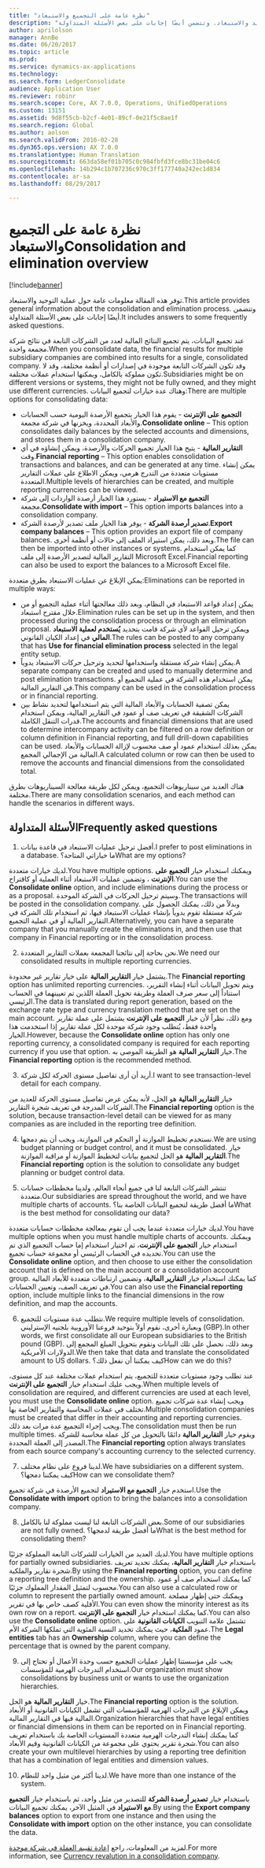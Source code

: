 ```yaml
---
title: "نظرة عامة على التجميع والاستبعاد"
description: "توفر هذه المقالة معلومات عامة حول عملية التوحيد والاستبعاد. وتتضمن أيضًا إجابات على بعض الأسئلة المتداولة."
author: aprilolson
manager: AnnBe
ms.date: 06/20/2017
ms.topic: article
ms.prod: 
ms.service: dynamics-ax-applications
ms.technology: 
ms.search.form: LedgerConsolidate
audience: Application User
ms.reviewer: robinr
ms.search.scope: Core, AX 7.0.0, Operations, UnifiedOperations
ms.custom: 13151
ms.assetid: 9d8f55cb-b2cf-4e01-89cf-0e21f5c8ae1f
ms.search.region: Global
ms.author: aolson
ms.search.validFrom: 2016-02-28
ms.dyn365.ops.version: AX 7.0.0
ms.translationtype: Human Translation
ms.sourcegitcommit: 663da58ef01b705c0c984fbfd3fce8bc31be04c6
ms.openlocfilehash: 14b294c1b707236c970c3ff177740a242ec1d834
ms.contentlocale: ar-sa
ms.lasthandoff: 08/29/2017

---
```


# <a name="consolidation-and-elimination-overview"></a><span data-ttu-id="05800-104">نظرة عامة على التجميع والاستبعاد</span><span class="sxs-lookup"><span data-stu-id="05800-104">Consolidation and elimination overview</span></span>

[!include[banner](../includes/banner.md)]


<span data-ttu-id="05800-105">توفر هذه المقالة معلومات عامة حول عملية التوحيد والاستبعاد.</span><span class="sxs-lookup"><span data-stu-id="05800-105">This article provides general information about the consolidation and elimination process.</span></span> <span data-ttu-id="05800-106">وتتضمن أيضًا إجابات على بعض الأسئلة المتداولة.</span><span class="sxs-lookup"><span data-stu-id="05800-106">It includes answers to some frequently asked questions.</span></span>

<span data-ttu-id="05800-107">عند تجميع البيانات، يتم تجميع النتائج المالية لعدد من الشركات التابعة في نتائج شركة مجمعة واحدة.</span><span class="sxs-lookup"><span data-stu-id="05800-107">When you consolidate data, the financial results for multiple subsidiary companies are combined into results for a single, consolidated company.</span></span> <span data-ttu-id="05800-108">وقد تكون الشركات التابعة موجودة في إصدارات أو أنظمة مختلفة، وقد لا تكون مملوكة بالكامل، ويمكنها استخدام عملات مختلفة.</span><span class="sxs-lookup"><span data-stu-id="05800-108">Subsidiaries might be on different versions or systems, they might not be fully owned, and they might use different currencies.</span></span> <span data-ttu-id="05800-109">وهناك عدة خيارات لتجميع البيانات:</span><span class="sxs-lookup"><span data-stu-id="05800-109">There are multiple options for consolidating data:</span></span>

-   <span data-ttu-id="05800-110">**التجميع على الإنترنت** - يقوم هذا الخيار بتجميع الأرصدة اليومية حسب الحسابات والأبعاد المحددة، ويخزنها في شركة مجمعة.</span><span class="sxs-lookup"><span data-stu-id="05800-110">**Consolidate online** – This option consolidates daily balances by the selected accounts and dimensions, and stores them in a consolidation company.</span></span>
-   <span data-ttu-id="05800-111">**التقارير المالية** - يتيح هذا الخيار تجميع الحركات والأرصدة، ويمكن إنشاؤه في أي وقت.</span><span class="sxs-lookup"><span data-stu-id="05800-111">**Financial reporting** – This option enables consolidation of transactions and balances, and can be generated at any time.</span></span> <span data-ttu-id="05800-112">يمكن إنشاء مستويات متعددة من التدرج هرمي، ويمكن الاطلاع على عملات التقارير المتعددة.</span><span class="sxs-lookup"><span data-stu-id="05800-112">Multiple levels of hierarchies can be created, and multiple reporting currencies can be viewed.</span></span>
-   <span data-ttu-id="05800-113">**التجميع مع الاستيراد** - يستورد هذا الخيار أرصدة الواردات إلى شركة مجمعة.</span><span class="sxs-lookup"><span data-stu-id="05800-113">**Consolidate with import** – This option imports balances into a consolidation company.</span></span>
-   <span data-ttu-id="05800-114">**تصدير أرصدة الشركة** - يوفر هذا الخيار ملف تصدير لأرصدة الشركة.</span><span class="sxs-lookup"><span data-stu-id="05800-114">**Export company balances** – This option provides an export file of company balances.</span></span> <span data-ttu-id="05800-115">وبعد ذلك، يمكن استيراد الملف إلى حالات أو أنظمة أخرى.</span><span class="sxs-lookup"><span data-stu-id="05800-115">The file can then be imported into other instances or systems.</span></span> <span data-ttu-id="05800-116">كما يمكن استخدام التقارير المالية لتصدير الأرصدة إلى ملف Microsoft Excel.</span><span class="sxs-lookup"><span data-stu-id="05800-116">Financial reporting can also be used to export the balances to a Microsoft Excel file.</span></span>

<span data-ttu-id="05800-117">يمكن الإبلاغ عن عمليات الاستبعاد بطرق متعددة:</span><span class="sxs-lookup"><span data-stu-id="05800-117">Eliminations can be reported in multiple ways:</span></span>

-   <span data-ttu-id="05800-118">يمكن إعداد قواعد الاستبعاد في النظام، وبعد ذلك معالجتها أثناء عملية التجميع أو من خلال مقترح استبعاد.</span><span class="sxs-lookup"><span data-stu-id="05800-118">Elimination rules can be set up in the system, and then processed during the consolidation process or through an elimination proposal.</span></span> <span data-ttu-id="05800-119">ويمكن ترحيل القواعد لأي شركة قامت بتحديد **‏‫يُستخدم لعملية الاستبعاد المالي‬** في إعداد الكيان القانوني.</span><span class="sxs-lookup"><span data-stu-id="05800-119">The rules can be posted to any company that has **Use for financial elimination process** selected in the legal entity setup.</span></span>
-   <span data-ttu-id="05800-120">يمكن إنشاء شركة مستقلة واستخدامها لتحديد وترحيل حركات الاستبعاد يدوياً.</span><span class="sxs-lookup"><span data-stu-id="05800-120">A separate company can be created and used to manually determine and post elimination transactions.</span></span> <span data-ttu-id="05800-121">يمكن استخدام هذه الشركة في عملية التجميع أو في التقارير المالية.</span><span class="sxs-lookup"><span data-stu-id="05800-121">This company can be used in the consolidation process or in financial reporting.</span></span>
-   <span data-ttu-id="05800-122">يمكن تصفية الحسابات والأبعاد المالية التي يتم استخدامها لتحديد نشاط بين الشركات الشقيقة في تعريف صف أو عمود في التقارير المالية، ويمكن استخدام قدرات التنقل الكاملة.</span><span class="sxs-lookup"><span data-stu-id="05800-122">The accounts and financial dimensions that are used to determine intercompany activity can be filtered on a row definition or column definition in Financial reporting, and full drill-down capabilities can be used.</span></span> <span data-ttu-id="05800-123">يمكن بعذلك استخدام عمود أو صف محسوب لإزالة الحسابات والأبعاد المالية من الإجمالي المجمع.</span><span class="sxs-lookup"><span data-stu-id="05800-123">A calculated column or row can then be used to remove the accounts and financial dimensions from the consolidated total.</span></span>

<span data-ttu-id="05800-124">هناك العديد من سيناريوهات التجميع، ويمكن لكل طريقة معالجة السيناريوهات بطرق مختلفة.</span><span class="sxs-lookup"><span data-stu-id="05800-124">There are many consolidation scenarios, and each method can handle the scenarios in different ways.</span></span>

## <a name="frequently-asked-questions"></a><span data-ttu-id="05800-125">الأسئلة المتداولة</span><span class="sxs-lookup"><span data-stu-id="05800-125">Frequently asked questions</span></span>
1.  <span data-ttu-id="05800-126">أفضل ترحيل عمليات الاستبعاد في قاعدة بيانات.</span><span class="sxs-lookup"><span data-stu-id="05800-126">I prefer to post eliminations in a database.</span></span> <span data-ttu-id="05800-127">ما خياراتي المتاحة؟</span><span class="sxs-lookup"><span data-stu-id="05800-127">What are my options?</span></span>

<span data-ttu-id="05800-128">لديك خيارات متعددة.</span><span class="sxs-lookup"><span data-stu-id="05800-128">You have multiple options.</span></span> <span data-ttu-id="05800-129">ويمكنك استخدام خيار **التجميع على الإنترنت** ، وتضمين عمليات الاستبعاد أثناء العملية أو كاقتراح.</span><span class="sxs-lookup"><span data-stu-id="05800-129">You can use the **Consolidate online** option, and include eliminations during the process or as a proposal.</span></span> <span data-ttu-id="05800-130">وسيتم ترحيل الحركات في الشركة الموحدة.</span><span class="sxs-lookup"><span data-stu-id="05800-130">The transactions will be posted in the consolidation company.</span></span> <span data-ttu-id="05800-131">وبدلاً من ذلك، يمكنك الحصول على شركة مستقلة تقوم يدوياً بإنشاء عمليات الاستبعاد فيها، ثم استخدام تلك الشركة في التقارير المالية أو في عملية التجميع.</span><span class="sxs-lookup"><span data-stu-id="05800-131">Alternatively, you can have a separate company that you manually create the eliminations in, and then use that company in Financial reporting or in the consolidation process.</span></span>

2.  <span data-ttu-id="05800-132">نحن بحاجة إلى نتائجنا المجمعة بعملات التقارير المتعددة.</span><span class="sxs-lookup"><span data-stu-id="05800-132">We need our consolidated results in multiple reporting currencies.</span></span>

<span data-ttu-id="05800-133">يشتمل خيار **التقارير المالية** على خيار تقارير غير محدودة.</span><span class="sxs-lookup"><span data-stu-id="05800-133">The **Financial reporting** option has unlimited reporting currencies.</span></span> <span data-ttu-id="05800-134">ويتم تحويل البيانات أثناء إنشاء التقرير، استناداً إلى سعر صرف العملة وطريقة تحويل العملة اللذين تم تعيينهما في الحساب الرئيسي.</span><span class="sxs-lookup"><span data-stu-id="05800-134">The data is translated during report generation, based on the exchange rate type and currency translation method that are set on the main account.</span></span> <span data-ttu-id="05800-135">ومع ذلك، نظراً لأن خيار **التجميع على الإنترنت** يشتمل على عملة تقارير واحدة فقط، يُتطلب وجود شركة موحدة لكل عملة تقارير إذا استخدمت هذا الخيار.</span><span class="sxs-lookup"><span data-stu-id="05800-135">However, because the **Consolidate online** option has only one reporting currency, a consolidated company is required for each reporting currency if you use that option.</span></span> <span data-ttu-id="05800-136">خيار **التقارير المالية** هو الطريقة الموصى به.</span><span class="sxs-lookup"><span data-stu-id="05800-136">The **Financial reporting** option is the recommended method.</span></span>

3.  <span data-ttu-id="05800-137">أريد أن أرى تفاصيل مستوى الحركة لكل شركة.</span><span class="sxs-lookup"><span data-stu-id="05800-137">I want to see transaction-level detail for each company.</span></span>

<span data-ttu-id="05800-138">خيار **التقارير المالية** هو الحل، لأنه يمكن عرض تفاصيل مستوى الحركة للعديد من الشركات المدرجة في تعريف شجرة التقارير.</span><span class="sxs-lookup"><span data-stu-id="05800-138">The **Financial reporting** option is the solution, because transaction-level detail can be viewed for as many companies as are included in the reporting tree definition.</span></span>

4.  <span data-ttu-id="05800-139">نستخدم تخطيط الموازنة أو التحكم في الموازنة، ويجب أن يتم دمجها.</span><span class="sxs-lookup"><span data-stu-id="05800-139">We are using budget planning or budget control, and it must be consolidated.</span></span>
<span data-ttu-id="05800-140">خيار **التقارير المالية** هو الحل لتجميع بيانات لتخطيط الموازنة أو مراقبة الموازنة.</span><span class="sxs-lookup"><span data-stu-id="05800-140">The **Financial reporting** option is the solution to consolidate any budget planning or budget control data.</span></span>

5.  <span data-ttu-id="05800-141">تنتشر الشركات التابعة لنا في جميع أنحاء العالم، ولدينا مخططات حسابات متعددة.</span><span class="sxs-lookup"><span data-stu-id="05800-141">Our subsidiaries are spread throughout the world, and we have multiple charts of accounts.</span></span> <span data-ttu-id="05800-142">ما أفضل طريقة لتجميع البيانات الخاصة بنا؟</span><span class="sxs-lookup"><span data-stu-id="05800-142">What is the best method for consolidating our data?</span></span>

<span data-ttu-id="05800-143">لديك خيارات متعددة عندما يجب أن تقوم بمعالجة مخططات حسابات متعددة.</span><span class="sxs-lookup"><span data-stu-id="05800-143">You have multiple options when you must handle multiple charts of accounts.</span></span> <span data-ttu-id="05800-144">ويمكنك استخدام خيار **التجميع على الإنترنت**، ثم اختيار استخدام إما حساب التجميع الذي تم تحديده في الحساب الرئيسي أو مجموعة حساب تجميع.</span><span class="sxs-lookup"><span data-stu-id="05800-144">You can use the **Consolidate online** option, and then choose to use either the consolidation account that is defined on the main account or a consolidation account group.</span></span> <span data-ttu-id="05800-145">كما يمكنك استخدام خيار **التقارير المالية**، وتضمين ارتباطات متعددة للأبعاد المالية في تعريف الصف، وتعيين الحسابات.</span><span class="sxs-lookup"><span data-stu-id="05800-145">You can also use the **Financial reporting** option, include multiple links to the financial dimensions in the row definition, and map the accounts.</span></span>

6.  <span data-ttu-id="05800-146">نتطلب عدة مستويات للتجميع.</span><span class="sxs-lookup"><span data-stu-id="05800-146">We require multiple levels of consolidation.</span></span> <span data-ttu-id="05800-147">وبعبارة أخرى، نقوم أولاً بتوحيد فروعنا الأوروبية بلجنيه الإسترليني (GBP).</span><span class="sxs-lookup"><span data-stu-id="05800-147">In other words, we first consolidate all our European subsidiaries to the British pound (GBP).</span></span> <span data-ttu-id="05800-148">وبعد ذلك، نحصل على تلك البيانات ونقوم بتحويل المبلغ المجمع إلى الدولارات الأمريكية.</span><span class="sxs-lookup"><span data-stu-id="05800-148">We then take that data and translate the consolidated amount to US dollars.</span></span> <span data-ttu-id="05800-149">كيف يمكننا أن نفعل ذلك؟</span><span class="sxs-lookup"><span data-stu-id="05800-149">How can we do this?</span></span>

<span data-ttu-id="05800-150">عند تطلب وجود مستويات متعددة للتجميع، يتم استخدام عملات مختلفة عند كل مستوى، ويجب عليك استخدام خيار **التجميع على الإنترنت**.</span><span class="sxs-lookup"><span data-stu-id="05800-150">When multiple levels of consolidation are required, and different currencies are used at each level, you must use the **Consolidate online** option.</span></span> <span data-ttu-id="05800-151">ويجب إنشاء عدة شركات تجميع تختلف في عملات المحاسبة والتقارير الخاصة بها.</span><span class="sxs-lookup"><span data-stu-id="05800-151">Multiple consolidation companies must be created that differ in their accounting and reporting currencies.</span></span> <span data-ttu-id="05800-152">ويجب إجراء التجميع عدة مرات بعد ذلك.</span><span class="sxs-lookup"><span data-stu-id="05800-152">The consolidation must then be run multiple times.</span></span> <span data-ttu-id="05800-153">ويقوم خيار **التقارير المالية** دائمًا بالتحويل من كل عملة محاسبة للشركة المصدر إلى العملة المحددة.</span><span class="sxs-lookup"><span data-stu-id="05800-153">The **Financial reporting** option always translates from each source company's accounting currency to the selected currency.</span></span>

7.  <span data-ttu-id="05800-154">لدينا فروع على نظام مختلف.</span><span class="sxs-lookup"><span data-stu-id="05800-154">We have subsidiaries on a different system.</span></span> <span data-ttu-id="05800-155">كيف يمكننا دمجها؟</span><span class="sxs-lookup"><span data-stu-id="05800-155">How can we consolidate them?</span></span>

<span data-ttu-id="05800-156">استخدم خيار **التجميع مع الاستيراد** لتجميع الأرصدة في شركة تجميع.</span><span class="sxs-lookup"><span data-stu-id="05800-156">Use the **Consolidate with import** option to bring the balances into a consolidation company.</span></span>

8.  <span data-ttu-id="05800-157">بعض الشركات التابعة لنا ليست مملوكة لنا بالكامل.</span><span class="sxs-lookup"><span data-stu-id="05800-157">Some of our subsidiaries are not fully owned.</span></span> <span data-ttu-id="05800-158">ما أفضل طريقة لدمجها؟</span><span class="sxs-lookup"><span data-stu-id="05800-158">What is the best method for consolidating them?</span></span>

<span data-ttu-id="05800-159">لديك العديد من الخيارات للشركات التابعة المملوكة جزئيًا.</span><span class="sxs-lookup"><span data-stu-id="05800-159">You have multiple options for partially owned subsidiaries.</span></span> <span data-ttu-id="05800-160">باستخدام خيار **التقارير المالية**، يمكنك تحديد تعريف شجرة تقارير والملكية.</span><span class="sxs-lookup"><span data-stu-id="05800-160">By using the **Financial reporting** option, you can define a reporting tree definition and the ownership.</span></span> <span data-ttu-id="05800-161">كما يمكنك استخدام صف أو عمود محسوب لتمثيل المقدار المملوك جزئيًا.</span><span class="sxs-lookup"><span data-stu-id="05800-161">You can also use a calculated row or column to represent the partially owned amount.</span></span> <span data-ttu-id="05800-162">ويمكنك حتى إظهار مصلحة الأقلية كصف خاص بها في تقرير.</span><span class="sxs-lookup"><span data-stu-id="05800-162">You can even show the minority interest as its own row on a report.</span></span> <span data-ttu-id="05800-163">كما يمكنك استخدام خيار **التجميع على الإنترنت**.</span><span class="sxs-lookup"><span data-stu-id="05800-163">You can also use the **Consolidate online** option.</span></span> <span data-ttu-id="05800-164">تشتمل علامة التبويب **الكيانات القانونية** على عمود **الملكية**، حيث يمكنك تحديد النسبة المئوية التي تملكها الشركة الأم.</span><span class="sxs-lookup"><span data-stu-id="05800-164">The **Legal entities** tab has an **Ownership** column, where you can define the percentage that is owned by the parent company.</span></span>

9.  <span data-ttu-id="05800-165">يجب على مؤسستنا إظهار عمليات التجميع حسب وحدة الأعمال أو تحتاج إلى استخدام التدرجات الهرمية للمؤسسات.</span><span class="sxs-lookup"><span data-stu-id="05800-165">Our organization must show consolidations by business unit or wants to use the organization hierarchies.</span></span>

<span data-ttu-id="05800-166">خيار **التقارير المالية** هو الحل.</span><span class="sxs-lookup"><span data-stu-id="05800-166">The **Financial reporting** option is the solution.</span></span> <span data-ttu-id="05800-167">ويمكن الإبلاغ عن التدرجات الهرمية للمؤسسات التي تشمل الكيانات القانونية أو الأبعاد المالية فيها في التقارير المالية.</span><span class="sxs-lookup"><span data-stu-id="05800-167">Organization hierarchies that have legal entities or financial dimensions in them can be reported on in Financial reporting.</span></span> <span data-ttu-id="05800-168">كما يمكنك إنشاء التدرجات الهرمية متعددة المستويات الخاصة بك باستخدام تعريف شجرة تقرير يحتوي على مجموعة من الكيانات القانونية وقيم الأبعاد.</span><span class="sxs-lookup"><span data-stu-id="05800-168">You can also create your own multilevel hierarchies by using a reporting tree definition that has a combination of legal entities and dimension values.</span></span>

10. <span data-ttu-id="05800-169">لدينا أكثر من مثيل واحد للنظام.</span><span class="sxs-lookup"><span data-stu-id="05800-169">We have more than one instance of the system.</span></span>

<span data-ttu-id="05800-170">باستخدام خيار **تصدير أرصدة الشركة** للتصدير من مثيل واحد، ثم باستخدام خيار **التجميع مع الاستيراد** في المثيل الآخر، يمكنك تجميع البيانات.</span><span class="sxs-lookup"><span data-stu-id="05800-170">By using the **Export company balances** option to export from one instance and then using the **Consolidate with import** option on the other instance, you can consolidate the data.</span></span>


<span data-ttu-id="05800-171">لمزيد من المعلومات، راجع [إعادة تقييم العملة في شركة موحدة](..\general-ledger\currency-revaluation-consolidation-company.md).</span><span class="sxs-lookup"><span data-stu-id="05800-171">For more information, see [Currency revalution in a consolidation company](..\general-ledger\currency-revaluation-consolidation-company.md).</span></span>



